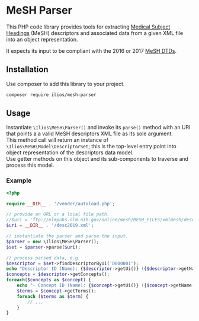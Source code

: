 # MeSH Parser

This PHP code library provides tools for extracting [Medical Subject Headings](https://www.nlm.nih.gov/mesh/) 
(MeSH) descriptors and associated data from a given XML file into an object representation.

It expects its input to be compliant with the 2016 or 2017 [MeSH DTDs](https://www.nlm.nih.gov/databases/dtd/).

## Installation

Use composer to add this library to your project.

```bash
composer require ilios/mesh-parser
```

## Usage

Instantiate `\Ilios\MeSH\Parser()` and invoke its `parse()` method with an URI that points a a valid MeSH descriptors 
XML file as its sole argument.  
This method call will return an instance of  `\Ilios\MeSH\Model\DescriptorSet`; this is the top-level entry point into
object representation of the descriptors data model.  
Use getter methods on this object and its sub-components to traverse and process this model.

### Example

```php
<?php

require __DIR__ . '/vendor/autoload.php';

// provide an URL or a local file path.
//$uri = 'ftp://nlmpubs.nlm.nih.gov/online/mesh/MESH_FILES/xmlmesh/desc2019.xml';
$uri = __DIR__ . '/desc2019.xml';

// instantiate the parser and parse the input.
$parser = new \Ilios\MeSH\Parser();
$set = $parser->parse($uri);

// process parsed data, e.g.
$descriptor = $set->findDescriptorByUi('D000001');
echo "Descriptor ID (Name): {$descriptor->getUi()} ({$descriptor->getName()})\n";
$concepts = $descriptor->getConcepts();
foreach($concepts as $concept) {
    echo "- Concept ID (Name): {$concept->getUi()} ({$concept->getName()})\n";
    $terms = $concept->getTerms();
    foreach ($terms as $term) {
        // ...
    }
}
```
